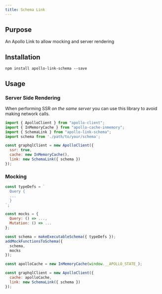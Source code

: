 ```yaml
---
title: Schema Link
---
```


## Purpose
An Apollo Link to allow mocking and server rendering

## Installation

`npm install apollo-link-schema --save`


## Usage

### Server Side Rendering

When performing SSR _on the same server_ you can use this library to avoid making network calls.

```js
import { ApolloClient } from "apollo-client";
import { InMemoryCache } from "apollo-cache-inmemory";
import { SchemaLink } from "apollo-link-schema";
import schema from './path/to/your/schema';

const graphqlClient = new ApolloClient({
  ssr: true,
  cache: new InMemoryCache(),
  link: new SchemaLink({ schema })
});
```

### Mocking
```js
const typeDefs = `
  Query {
  ...
  }
`;

const mocks = {
  Query: () => ...,
  Mutation: () => ...
};

const schema = makeExecutableSchema({ typeDefs });
addMockFunctionsToSchema({
  schema,
  mocks
});

const apolloCache = new InMemoryCache(window.__APOLLO_STATE_);

const graphqlClient = new ApolloClient({
  cache: apolloCache,
  link: new SchemaLink({ schema })
});
```


